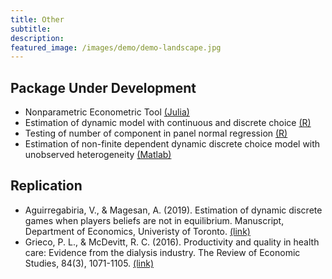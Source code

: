 ```yaml
---
title: Other
subtitle: 
description:
featured_image: /images/demo/demo-landscape.jpg
---
```


<!-- ![](/images/demo/demo-landscape.jpg) -->


## Package Under Development

- Nonparametric Econometric Tool [(Julia)](https://github.com/JasmineHao/NonparEconometricsTool.jl)
- Estimation of dynamic model with continuous   and discrete choice [(R)](https://github.com/JasmineHao/DCDC.jl)
- Testing of number of component in panel normal regression [(R)](https://github.com/JasmineHao/normalRegPanelMix)
- Estimation of non-finite dependent dynamic discrete choice model with unobserved heterogeneity [(Matlab)](https://github.com/JasmineHao/DDCMixture_NFD)

## Replication
  * Aguirregabiria, V., & Magesan, A. (2019). Estimation of dynamic discrete games when players beliefs are not in equilibrium. Manuscript, Department of Economics, Univeristy of Toronto. [(link)](https://github.com/JasmineHao/Sandbox/tree/master/Python/AM2019)
  * Grieco, P. L., & McDevitt, R. C. (2016). Productivity and quality in health care: Evidence from the dialysis industry. The Review of Economic Studies, 84(3), 1071-1105. [(link)](https://github.com/JasmineHao/Grieco_McDevitt_2007)

